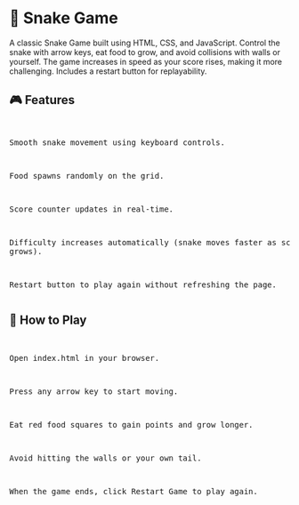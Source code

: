 <h1>
🐍 Snake Game
</h1>
<p>
A classic Snake Game built using HTML, CSS, and JavaScript. Control the snake with arrow keys, eat food to grow, and avoid collisions with walls or yourself. The game increases in speed as your score rises, making it more challenging. Includes a restart button for replayability.
</p>

<h2>🎮 Features</h2>
<pre>

Smooth snake movement using keyboard controls.

Food spawns randomly on the grid.

Score counter updates in real-time.

Difficulty increases automatically (snake moves faster as score grows).

Restart button to play again without refreshing the page.
</pre>

<h2>🚀 How to Play</h2>
<pre>

Open index.html in your browser.

Press any arrow key to start moving.

Eat red food squares to gain points and grow longer.

Avoid hitting the walls or your own tail.

When the game ends, click Restart Game to play again.
</pre>
